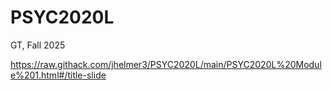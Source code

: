 # PSYC2020L
GT, Fall 2025

https://raw.githack.com/jhelmer3/PSYC2020L/main/PSYC2020L%20Module%201.html#/title-slide
